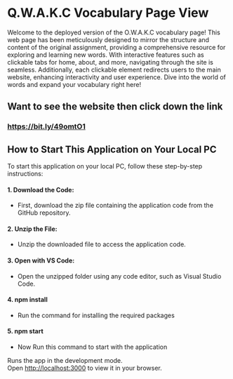 # Q.W.A.K.C Vocabulary Page View

Welcome to the deployed version of the O.W.A.K.C vocabulary page! This web page has been meticulously designed to mirror the structure and content of the original assignment, providing a comprehensive resource for exploring and learning new words. With interactive features such as clickable tabs for home, about, and more, navigating through the site is seamless. Additionally, each clickable element redirects users to the main website, enhancing interactivity and user experience. Dive into the world of words and expand your vocabulary right here!

## Want to see the website then click down the link

### https://bit.ly/49omtO1


## How to Start This Application on Your Local PC

To start this application on your local PC, follow these step-by-step instructions:

#### 1. Download the Code:
- First, download the zip file containing the application code from the GitHub repository.

#### 2. Unzip the File:
- Unzip the downloaded file to access the application code.

#### 3. Open with VS Code:
- Open the unzipped folder using any code editor, such as Visual Studio Code.

#### 4. npm install
- Run the command for installing the required packages
  
#### 5. npm start
- Now Run this command to start with the application

Runs the app in the development mode.\
Open [http://localhost:3000](http://localhost:3000) to view it in your browser.
